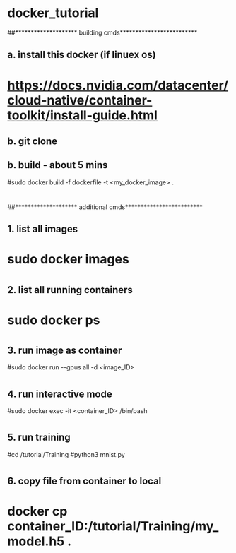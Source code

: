 # docker_tutorial

##******************** building cmds*************************

## a. install this docker (if linuex os)
# https://docs.nvidia.com/datacenter/cloud-native/container-toolkit/install-guide.html
## b. git clone 

## b. build - about 5 mins
#sudo docker build -f dockerfile -t <my_docker_image> .
#

##******************** additional cmds*************************

## 1. list all images
# sudo docker images
#
## 2. list all running containers
# sudo docker ps
#
## 3. run image as container
#sudo docker run --gpus all -d <image_ID>
#
## 4. run interactive mode
#sudo docker exec -it <container_ID> /bin/bash
#
## 5. run training
#cd /tutorial/Training
#python3 mnist.py
#
## 6. copy file from container to local
# docker cp container_ID:/tutorial/Training/my_model.h5 .
